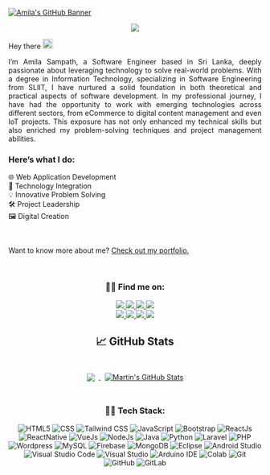 [![Amila's GitHub Banner](https://i.postimg.cc/9XGd2ngS/Amila-2.jpg)](https://amilasm.theairpix.com/)
<div align="center">

<img src="data:image/svg+xml;charset=utf-8,%3Csvg xmlns='http://www.w3.org/2000/svg' viewBox='0 0 1000 200'%3E%3Ctext x='50%25' y='50%25' dominant-baseline='middle' text-anchor='middle' fill='%23E9EFEF' font-family='Inter' font-size='20' dy='0' dx='-25' style='animation: typing 3s steps(20, end), blink-caret .5s step-end infinite alternate;'%3EA Passionate Learner!%3C/ text%3E%3Ctext x='50%25' y='60%25' dominant-baseline='middle' text-anchor='middle' fill='%23E480EB' font-family='Inter' font-size='20' dy='0' dx='-25' style='animation: typing 3s steps(20, end), blink-caret .5s step-end infinite alternate;'%3ETechnophile%20%3C3%20%7C%20%3CDeveloper/%3E%3C/ text%3E%3Cstyle%3E%40keyframes typing%20%7B%0A0%25%20%7B%20width%3A%200%25%3B%20%7D%0A%7D%0A%40keyframes%20blink-caret%20%7B%0A50%25%20%7B%20border-color%3A%20transparent%3B%20%7D%0A%7D%0A%3C/style%3E%3C/svg%3E">

<div align="justify">

Hey there <img src="https://raw.githubusercontent.com/MartinHeinz/MartinHeinz/master/wave.gif" width="20px" height="20px">

I’m Amila Sampath, a Software Engineer based in Sri Lanka, deeply passionate about leveraging technology to solve real-world problems. With a degree in Information Technology, specializing in Software Engineering from SLIIT, I have nurtured a solid foundation in both theoretical and practical aspects of software development. In my professional journey, I have had the opportunity to work with emerging technologies across different sectors, from eCommerce to digital content management and even IoT projects. This exposure has not only enhanced my technical skills but also enriched my problem-solving techniques and project management abilities.<br>

  ### Here’s what I do:
  🌐 Web Application Development<br>
  🔗 Technology Integration<br>
  💡 Innovative Problem Solving<br>
  🛠️ Project Leadership<br>
  🖼️ Digital Creation 

  <br>

Want to know more about me? [Check out my portfolio.](https://amilasm.theairpix.com/)
</div>
<br>

<!-- [![Visits Badge](https://badges.pufler.dev/visits/amilasm/amilasm)](https://amilasm.theairpix.com/) -->

  ### 🤝🏻 Find me on:
  <div>
    <a href="https://www.linkedin.com/in/amila-sampath-807867198/">
      <img src="https://img.shields.io/badge/LinkedIn-0077B5?style=for-the-badge&logo=linkedin&logoColor=white">
    </a>
    <a href="https://www.instagram.com/amila_sm/?hl=en">
      <img src="https://img.shields.io/badge/Instagram-E4405F?style=for-the-badge&logo=instagram&logoColor=white">
    </a>
    <a href="https://www.facebook.com/amila.sampath.145/">
      <img src="https://img.shields.io/badge/Facebook-1877F2?style=for-the-badge&logo=facebook&logoColor=white">
    </a> 
    <a href="mailto:amilasampath1400@gmail.com?">
      <img src="https://img.shields.io/badge/Gmail-D14836?style=for-the-badge&logo=gmail&logoColor=white"/>
    </a>
    <br>
    <a href="https://www.youtube.com/channel/UCa6iaJWgzkQczKvq4cGsekA">
      <img src="https://img.shields.io/badge/YouTube-FF0000?style=for-the-badge&logo=youtube&logoColor=white"/>
    </a>
    <a href="https://api.whatsapp.com/send?phone=94774567518">
      <img src="https://img.shields.io/badge/Whatsapp-3DDC84?style=for-the-badge&logo=whatsapp&logoColor=white"/>
    </a>
    <a href="https://gitlab.com/amilasm">
      <img src="https://img.shields.io/badge/GitLab-330F63?style=for-the-badge&logo=gitlab&logoColor=white"/>
    </a>
    <a href="https://www.tiktok.com/@the_airpix/">
      <img src="https://img.shields.io/badge/TikTok-000000?style=for-the-badge&logo=tiktok&logoColor=white"/>
    </a>


## &#x1f4c8; GitHub Stats

<br>

<a href="https://github.com/amilasm">
  <img align="center" style="margin:0.5rem" src="https://github-readme-stats.vercel.app/api/top-langs/?username=amilasm&hide=html,css&title_color=ffffff&text_color=c9cacc&icon_color=4AB197&bg_color=1A2B34" />
</a>

<a href="https://github.com/amilasm">
  <img align="center" style="margin:0.5rem" src="https://github-readme-stats.vercel.app/api?username=amilasm&show_icons=true&line_height=27&count_private=true&title_color=ffffff&text_color=c9cacc&icon_color=4AB097&bg_color=1A2B34" alt="Martin's GitHub Stats" />
</a>

<br>
<br>

 ### 👨‍💻 Tech Stack:
  ![HTML5](https://img.shields.io/badge/HTML5-E34F26?style=for-the-badge&logo=html5&logoColor=white)
  ![CSS](https://img.shields.io/badge/CSS-239120?&style=for-the-badge&logo=css3&logoColor=white)
  ![Tailwind CSS](https://img.shields.io/badge/Tailwind_CSS-38B2AC?style=for-the-badge&logo=tailwind-css&logoColor=white)
  ![JavaScript](https://img.shields.io/badge/JavaScript-F7DF1E?style=for-the-badge&logo=javascript&logoColor=black)
  ![Bootstrap](https://img.shields.io/badge/Bootstrap-563D7C?style=for-the-badge&logo=bootstrap&logoColor=white)
  ![ReactJs](https://img.shields.io/badge/React-20232A?style=for-the-badge&logo=react&logoColor=61DAFB)
  ![ReactNative](https://img.shields.io/badge/React_Native-20232A?style=for-the-badge&logo=react&logoColor=61DAFB)
  ![VueJs](https://img.shields.io/badge/Vue.js-35495E?style=for-the-badge&logo=vue.js&logoColor=4FC08D)
  ![NodeJs](https://img.shields.io/badge/Node.js-43853D?style=for-the-badge&logo=node.js&logoColor=white)
  ![Java](https://img.shields.io/badge/Java-ED8B00?style=for-the-badge&logo=java&logoColor=white)
  ![Python](https://img.shields.io/badge/Python-14354C?style=for-the-badge&logo=python&logoColor=white)
  ![Laravel](https://img.shields.io/badge/Laravel-FF2D20?style=for-the-badge&logo=laravel&logoColor=white)
  ![PHP](https://img.shields.io/badge/PHP-777BB4?style=for-the-badge&logo=php&logoColor=white)
  ![Wordpress](https://img.shields.io/badge/Wordpress-21759B?style=for-the-badge&logo=wordpress&logoColor=white)
  ![MySQL](https://img.shields.io/badge/MySQL-00000F?style=for-the-badge&logo=mysql&logoColor=white)
  ![Firebase](https://img.shields.io/badge/firebase-%23039BE5.svg?style=for-the-badge&logo=firebase)
  ![MongoDB](https://img.shields.io/badge/MongoDB-4EA94B?style=for-the-badge&logo=mongodb&logoColor=white)
  ![Eclipse](https://img.shields.io/badge/Eclipse-FE7A16.svg?style=for-the-badge&logo=Eclipse&logoColor=white)
  ![Android Studio](https://img.shields.io/badge/Android%20Studio-3DDC84.svg?style=for-the-badge&logo=android-studio&logoColor=white)
  ![Visual Studio Code](https://img.shields.io/badge/Visual%20Studio%20Code-0078d7.svg?style=for-the-badge&logo=visual-studio-code&logoColor=white)
  ![Visual Studio](https://img.shields.io/badge/Visual%20Studio-5C2D91.svg?style=for-the-badge&logo=visual-studio&logoColor=white)
  ![Arduino IDE](https://img.shields.io/badge/Arduino_IDE-00979D?style=for-the-badge&logo=arduino&logoColor=white)
  ![Colab](https://img.shields.io/badge/Colab-F9AB00?style=for-the-badge&logo=googlecolab&color=525252)
  ![Git](https://img.shields.io/badge/git-%23F05033.svg?style=for-the-badge&logo=git&logoColor=white)
  ![GitHub](https://img.shields.io/badge/github-%23121011.svg?style=for-the-badge&logo=github&logoColor=white)
  ![GitLab](https://img.shields.io/badge/gitlab-%23181717.svg?style=for-the-badge&logo=gitlab&logoColor=white)
  <br><br>
  </div>